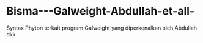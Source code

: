 # Bisma---Galweight-Abdullah-et-all-
Syntax Phyton terkait program Galweight yang diperkenalkan oleh Abdullah dkk 

